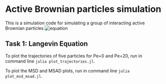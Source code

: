 # Active Brownian particles simulation

This is a simulation code for simulating a group of interacting active Brownian particles
![equation](https://i.imgur.com/MAFfwFm.png)


## Task 1: Langevin Equation
To plot the trajectories of five particles for Pe=0 and Pe=20, run in command line `julia plot_trajectories.jl`.

To plot the MSD and MSAD plots, run in command line `julia plot_msd_msad.jl`.
